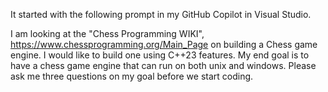 It started with the following prompt in my GitHub Copilot in Visual Studio.

  I am looking at the "Chess Programming WIKI", https://www.chessprogramming.org/Main_Page on building a Chess game engine. 
  I would like to build one using C++23 features. My end goal is to have a chess game engine that can run on both unix and windows. 
  Please ask me three questions on my goal before we start coding.

